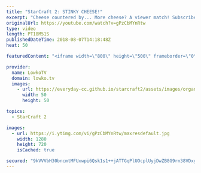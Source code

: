 ```yaml
---
title: "StarCraft 2: STINKY CHEESE!"
excerpt: "Cheese countered by... More cheese? A viewer match! Subscribe for more videos: http://lowko.tv/youtube Welcome to Aiur: https://goo.gl/1giyV2  In this match of Platinum League Terran vs Terran both players decide to play very odd...  If you have an awesome replay of StarCraft 2 that you think is worth"
originalUrl: https://youtube.com/watch?v=gPzCbMYnRtw
type: video
length: PT18M51S
publishedDateTime: 2018-08-07T14:18:48Z
heat: 50

featuredContent: "<iframe width=\"800\" height=\"500\" frameborder=\"0\" src=\"https://www.youtube.com/embed/gPzCbMYnRtw\" allow=\"accelerometer; autoplay; encrypted-media; gyroscope; picture-in-picture\" allowfullscreen></iframe>"

provider:
  name: LowkoTV
  domain: lowko.tv
  images:
    - url: https://everyday-cc.github.io/starcraft2/assets/images/organizations/lowko.tv-50x50.jpg
      width: 50
      height: 50

topics:
  - StarCraft 2

images:
  - url: https://i.ytimg.com/vi/gPzCbMYnRtw/maxresdefault.jpg
    width: 1280
    height: 720
    isCached: true

secured: "9kVVVbH30bncmtMFUxwpi6Qsk1s1++jATTGqPlUOcplUyjDwZB8G9rn38VDxgQgvHVFnV9K/uJnAUggZGHbIbyBNPEf1ENwNLgRaz4UzKzcNrBL9fZk0rvCuvOD+bm3N8csObsxqZtrY64FWGHGt9V7kE8DzG/6UKdcqzt4Dc8Xvezx8YV8zGI9fLUpNgklNuwAGuNGAdVOoPqw9++lPHpsbU0p7i0GesnknXlQ4zcUdCtFo6k+xevHkMDW4p4VdZSoe6NwdqUWxS64qCiCv/mPiR/ZjUTLRgqUqF++ukMvSSehqYSaxoPdAglLcBxit/rOl7FK0Wm79SPCT1ZnHSflO69c0duXnBX3Q7e/vFclO3wIC95POP6pu/R7ZgF65eDVbPgvZyT3h9gLTa8Ryquqp0eD7scjd04uCYStwht4=;jNPEStVdS1Utn3kBXHRpkw=="
---
```


